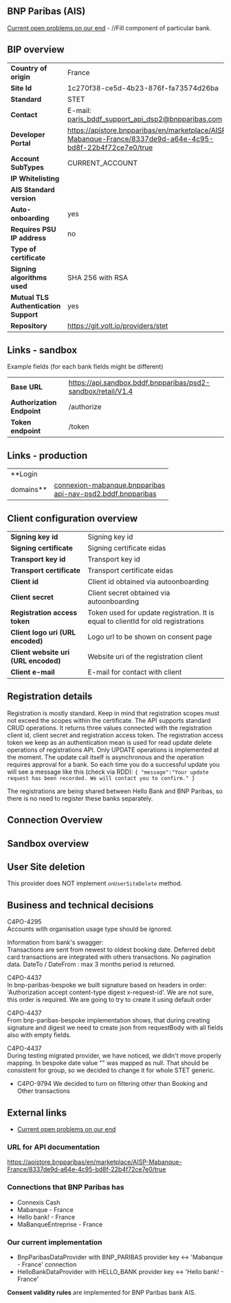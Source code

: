 ## BNP Paribas (AIS)

[Current open problems on our end][1] - //Fill component of particular bank.

## BIP overview

|                                       |                                                                                                           |
|---------------------------------------|-----------------------------------------------------------------------------------------------------------|
| **Country of origin**                 | France                                                                                                    | 
| **Site Id**                           | 1c270f38-ce5d-4b23-876f-fa73574d26ba                                                                      |
| **Standard**                          | STET                                                                                                      |
| **Contact**                           | E-mail: paris_bddf_support_api_dsp2@bnpparibas.com                                                        |
| **Developer Portal**                  | https://apistore.bnpparibas/en/marketplace/AISP-Mabanque-France/8337de9d-a64e-4c95-bd8f-22b4f72ce7e0/true | 
| **Account SubTypes**                  | CURRENT_ACCOUNT                                                                                           |
| **IP Whitelisting**                   |                                                                                                           |
| **AIS Standard version**              |                                                                                                           |
| **Auto-onboarding**                   | yes                                                                                                       |
| **Requires PSU IP address**           | no                                                                                                        |
| **Type of certificate**               ||
| **Signing algorithms used**           | SHA 256 with RSA                                                                                          |
| **Mutual TLS Authentication Support** | yes                                                                                                       |
| **Repository**                        | https://git.yolt.io/providers/stet                                                                        |

## Links - sandbox

Example fields (for each bank fields might be different)

|                            |                                                              |
|----------------------------|--------------------------------------------------------------|
| **Base URL**               | https://api.sandbox.bddf.bnpparibas/psd2-sandbox/retail/V1.4 | 
| **Authorization Endpoint** | /authorize                                                   |
| **Token endpoint**         | /token                                                       |

## Links - production

|           |                                                                                                                                  |
|-----------|----------------------------------------------------------------------------------------------------------------------------------|
| **Login   |                                                                                                                                  |
| domains** | [connexion-mabanque.bnpparibas](connexion-mabanque.bnpparibas) <br> [api-nav-psd2.bddf.bnpparibas](api-nav-psd2.bddf.bnpparibas) | 

## Client configuration overview

|                                      |                                                                                   |
|--------------------------------------|-----------------------------------------------------------------------------------|
| **Signing key id**                   | Signing key id                                                                    | 
| **Signing certificate**              | Signing certificate eidas                                                         | 
| **Transport key id**                 | Transport key id                                                                  |
| **Transport certificate**            | Transport certificate eidas                                                       |
| **Client id**                        | Client id obtained via autoonboarding                                             | 
| **Client secret**                    | Client secret obtained via autoonboarding                                         | 
| **Registration access token**        | Token used for update registration. It is equal to clientId for old registrations | 
| **Client logo uri (URL encoded)**    | Logo url to be shown on consent page                                              | 
| **Client website uri (URL encoded)** | Website uri of the registration client                                            | 
| **Client e-mail**                    | E-mail for contact with client                                                    | 

## Registration details

Registration is mostly standard. Keep in mind that registration scopes must not exceed the scopes within the certificate. The API supports standard CRUD operations. 
It returns three values connected with the registration client id, client secret and registration access token. The registration access token we keep as an authentication mean is used for read update delete operations of registrations API. 
Only UPDATE operations is implemented at the moment. The update call itself is asynchronous and the operation requires approval for a bank. So each time you do a successful update you will see a message like this (check via RDD):
`{ "message":"Your update request has been recorded. We will contact you to confirm." }`

The registrations are being shared between Hello Bank and BNP Paribas, so there is no need to register these banks separately.

## Connection Overview

## Sandbox overview

## User Site deletion
This provider does NOT implement `onUserSiteDelete` method.

## Business and technical decisions

C4PO-4295  
Accounts with organisation usage type should be ignored.

Information from bank's swagger:   
Transactions are sent from newest to oldest booking date. Deferred debit card transactions are integrated with others
transactions. No pagination data. DateTo / DateFrom : max 3 months period is returned.

C4PO-4437  
In bnp-paribas-bespoke we built signature based on headers in order:
'Authorization accept content-type digest x-request-id'. We are not sure, this order is required. We are going to try to
create it using default order

C4PO-4437  
From bnp-paribas-bespoke implementation shows, that during creating signature and digest we need to create json from
requestBody with all fields also with empty fields.

C4PO-4437  
During testing  migrated provider, we have noticed, we didn't move properly mapping. In bespoke date value "" was mapped as null. That should be consistent for group, so we decided to change it for whole STET generic.

* C4PO-9794
  We decided to turn on filtering other than Booking and Other transactions
## External links

* [Current open problems on our end][1]

[1]: <https://yolt.atlassian.net/issues/?jql=project%20%3D%20%22C4PO%22%20AND%20component%20%3D%20%20AND%20status%20!%3D%20Done%20AND%20Resolution%20%3D%20Unresolved%20ORDER%20BY%20status>

### URL for API documentation

https://apistore.bnpparibas/en/marketplace/AISP-Mabanque-France/8337de9d-a64e-4c95-bd8f-22b4f72ce7e0/true

### Connections that BNP Paribas has

* Connexis Cash
* Mabanque - France
* Hello bank! - France
* MaBanqueEntreprise - France

### Our current implementation

* BnpParibasDataProvider with BNP_PARIBAS provider key <-> 'Mabanque - France' connection
* HelloBankDataProvider with HELLO_BANK provider key <-> 'Hello bank! - France'

**Consent validity rules** are implemented for BNP Paribas bank AIS.
